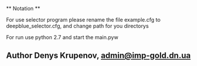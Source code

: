 ** Notation **

For use selector program please rename the file example.cfg
to deepblue_selector.cfg, and change path for you directorys

For run use python 2.7 and start the main.pyw

## Author Denys Krupenov, admin@imp-gold.dn.ua
